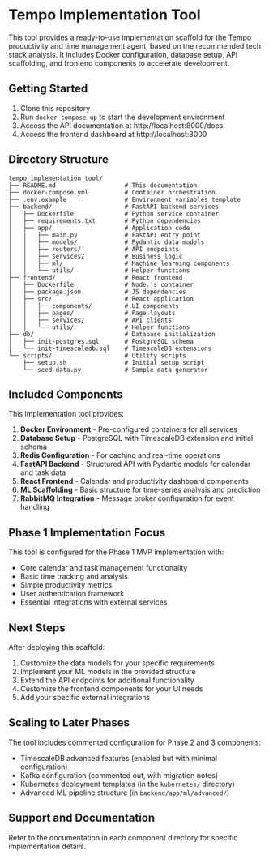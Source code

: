 # Tempo Implementation Tool

This tool provides a ready-to-use implementation scaffold for the Tempo productivity and time management agent, based on the recommended tech stack analysis. It includes Docker configuration, database setup, API scaffolding, and frontend components to accelerate development.

## Getting Started

1. Clone this repository
2. Run `docker-compose up` to start the development environment
3. Access the API documentation at http://localhost:8000/docs
4. Access the frontend dashboard at http://localhost:3000

## Directory Structure

```
tempo_implementation_tool/
├── README.md                   # This documentation
├── docker-compose.yml          # Container orchestration
├── .env.example                # Environment variables template
├── backend/                    # FastAPI backend services
│   ├── Dockerfile              # Python service container
│   ├── requirements.txt        # Python dependencies
│   ├── app/                    # Application code
│   │   ├── main.py             # FastAPI entry point
│   │   ├── models/             # Pydantic data models
│   │   ├── routers/            # API endpoints
│   │   ├── services/           # Business logic
│   │   ├── ml/                 # Machine learning components
│   │   └── utils/              # Helper functions
├── frontend/                   # React frontend
│   ├── Dockerfile              # Node.js container
│   ├── package.json            # JS dependencies
│   ├── src/                    # React application
│   │   ├── components/         # UI components
│   │   ├── pages/              # Page layouts
│   │   ├── services/           # API clients
│   │   └── utils/              # Helper functions
├── db/                         # Database initialization
│   ├── init-postgres.sql       # PostgreSQL schema
│   └── init-timescaledb.sql    # TimescaleDB extensions
└── scripts/                    # Utility scripts
    ├── setup.sh                # Initial setup script
    └── seed-data.py            # Sample data generator
```

## Included Components

This implementation tool provides:

1. **Docker Environment** - Pre-configured containers for all services
2. **Database Setup** - PostgreSQL with TimescaleDB extension and initial schema
3. **Redis Configuration** - For caching and real-time operations
4. **FastAPI Backend** - Structured API with Pydantic models for calendar and task data
5. **React Frontend** - Calendar and productivity dashboard components
6. **ML Scaffolding** - Basic structure for time-series analysis and prediction
7. **RabbitMQ Integration** - Message broker configuration for event handling

## Phase 1 Implementation Focus

This tool is configured for the Phase 1 MVP implementation with:

- Core calendar and task management functionality
- Basic time tracking and analysis
- Simple productivity metrics
- User authentication framework
- Essential integrations with external services

## Next Steps

After deploying this scaffold:

1. Customize the data models for your specific requirements
2. Implement your ML models in the provided structure
3. Extend the API endpoints for additional functionality
4. Customize the frontend components for your UI needs
5. Add your specific external integrations

## Scaling to Later Phases

The tool includes commented configuration for Phase 2 and 3 components:

- TimescaleDB advanced features (enabled but with minimal configuration)
- Kafka configuration (commented out, with migration notes)
- Kubernetes deployment templates (in the `kubernetes/` directory)
- Advanced ML pipeline structure (in `backend/app/ml/advanced/`)

## Support and Documentation

Refer to the documentation in each component directory for specific implementation details.
